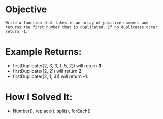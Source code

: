 # Objective
    Write a function that takes in an array of positive numbers and returns the first number that is duplicated. If no duplicates occur return -1.

# Example Returns:
* firstDuplicate([2, 3, 3, 1, 5, 2]) will return **3**.
* firstDuplicate([2, 2]) will return **2**.
* firstDuplicate([2, 1, 3]) will return **-1**.

# How I Solved It:
* Number(), replace(), split(), forEach()
